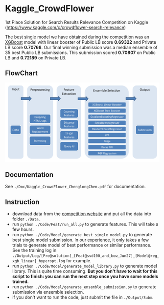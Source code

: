 
# Kaggle_CrowdFlower

1st Place Solution for Search Results Relevance Competition on Kaggle (https://www.kaggle.com/c/crowdflower-search-relevance)

The best single model we have obtained during the competition was an [XGBoost](https://github.com/dmlc/xgboost) model with linear booster of Public LB score **0.69322** and Private LB score **0.70768**. Our final winning submission was a median ensemble of 35 best Public LB submissions. This submission scored **0.70807** on Public LB and **0.72189** on Private LB.

## FlowChart

<img src="./Doc/FlowChart.jpg" alt="FlowChart" align="center" width="700px"/>


## Documentation

See `./Doc/Kaggle_CrowdFlower_ChenglongChen.pdf` for documentation.

## Instruction

* download data from the [competition website](https://www.kaggle.com/c/crowdflower-search-relevance/data) and put all the data into folder `./Data`.
* run `python ./Code/Feat/run_all.py` to generate features. This will take a few hours.
* run `python ./Code/Model/generate_best_single_model.py` to generate best single model submission. In our experience, it only takes a few trials to generate model of best performance or similar performance. See the training log in `./Output/Log/[Pre@solution]_[Feat@svd100_and_bow_Jun27]_[Model@reg_xgb_linear]_hyperopt.log` for example.
* run `python ./Code/Model/generate_model_library.py` to generate model library. This is quite time consuming. **But you don't have to wait for this script to finish: you can run the next step once you have some models trained.**
* run `python ./Code/Model/generate_ensemble_submission.py` to generate submission via ensemble selection.
* if you don't want to run the code, just submit the file in `./Output/Subm`.